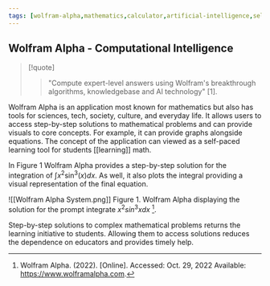 ```yaml
---
tags: [wolfram-alpha,mathematics,calculator,artificial-intelligence,self-paced,support,resource]
---
```


## Wolfram Alpha - Computational Intelligence

> [!quote] 
> > "Compute expert-level answers using Wolfram's breakthrough algorithms, knowledgebase and AI technology" [1].

Wolfram Alpha is an application most known for mathematics but also has tools for sciences, tech, society, culture, and everyday life. It allows users to access step-by-step solutions to mathematical problems and can provide visuals to core concepts. For example, it can provide graphs alongside equations. The concept of the application can viewed as a self-paced learning tool for students [[learning]] math.

In Figure 1 Wolfram Alpha provides a step-by-step solution for the integration of $\int x^2 \sin^3(x) dx$. As well, it also plots the integral providing a visual representation of the final equation.

![[Wolfram Alpha System.png]]
Figure 1. Wolfram Alpha displaying the solution for the prompt $\text{integrate } x^2 sin^3 x dx$ [^1].

Step-by-step solutions to complex mathematical problems returns the learning initiative to students. Allowing them to access solutions reduces the dependence on educators and provides timely help.

[^1]: Wolfram Alpha. (2022). [Online]. Accessed: Oct. 29, 2022 Available: https://www.wolframalpha.com.